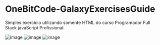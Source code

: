 # OneBitCode-GalaxyExercisesGuide
Simples exercício utilizando somente HTML do curso Programador Full Stack javaScript Profissional.

![image](https://user-images.githubusercontent.com/65515537/156616331-d090e7c4-7b9e-483e-beed-4c37f316d16e.png)
![image](https://user-images.githubusercontent.com/65515537/156616360-1045daba-d5d4-43ca-929f-02f1def5b4c9.png)
![image](https://user-images.githubusercontent.com/65515537/156616385-3c20588e-5213-41f4-beec-dbe5e71558c1.png)

